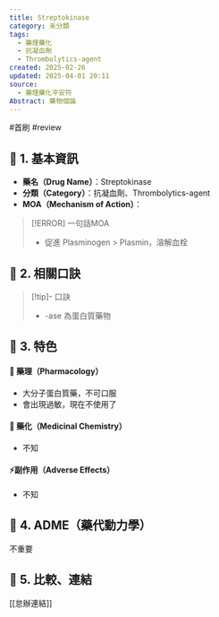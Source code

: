 ```yaml
---
title: Streptokinase
category: 未分類
tags:
  - 藥理藥化
  - 抗凝血劑
  - Thrombolytics-agent
created: 2025-02-26
updated: 2025-04-01 20:11
source:
  - 藥理藥化平安符
Abstract: 藥物個論
---
```

#首刷 #review 
## 🔹 1. 基本資訊
- **藥名（Drug Name）**：Streptokinase
- **分類（Category）**：抗凝血劑、Thrombolytics-agent
- **MOA（Mechanism of Action）**：
> [!ERROR] 一句話MOA
> - 促進 Plasminogen > Plasmin，溶解血栓

## 🔹 2. 相關口訣
> [!tip]- 口訣
> - -ase 為蛋白質藥物

## 🔹 3. 特色
#### 🧪 藥理（Pharmacology）

- 大分子蛋白質藥，不可口服
- 會出現過敏，現在不使用了

#### 🧬 藥化（Medicinal Chemistry）
- 不知


#### ⚡副作用（Adverse Effects）
- 不知


## 🔹 4. ADME（藥代動力學）
 不重要
## 🔹 5. 比較、連結

[[怠辦連結]]